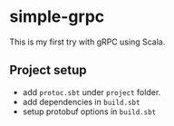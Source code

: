 # simple-grpc

This is my first try with gRPC using Scala.

## Project setup

- add `protoc.sbt` under `project` folder.
- add dependencies in `build.sbt`
- setup protobuf options in `build.sbt`